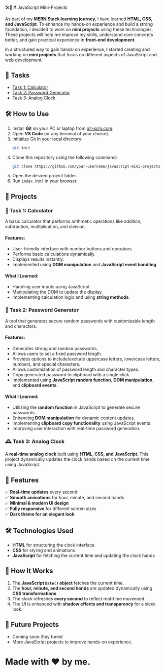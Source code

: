 🛠️🚀 # JavaScript Mini-Projects

As part of my **MERN Stack learning journey**, I have learned **HTML, CSS, and JavaScript**. To enhance my hands-on experience and build a strong foundation, I decided to work on **mini projects** using these technologies. These projects will help me improve my skills, understand core concepts better, and gain practical experience in **front-end development**.

In a structured way to gain hands-on experience, I started creating and working on **mini projects** that focus on different aspects of JavaScript and web development.

## 📌 Tasks
- [Task 1: Calculator](#task-1-calculator)
- [Task 2: Password Generator](#task-2-password-generator)
- [Task 3: Analog Clock](#task-3-analog-clock)

## 🛠️ How to Use

1. Install **Git** on your PC or laptop from [git-scm.com](https://git-scm.com/).
2. Open **VS Code** (or any terminal of your choice).
3. Initialize Git in your local directory:
   ```sh
   git init
   ```
4. Clone this repository using the following command:
   ```sh
   git clone https://github.com/your-username/javascript-mini-projects.git
   ```
5. Open the desired project folder.
6. Run `index.html` in your browser.


## 🚀 Projects

### 🔢 Task 1: Calculator
A basic calculator that performs arithmetic operations like addition, subtraction, multiplication, and division.

#### Features:
- User-friendly interface with number buttons and operators.
- Performs basic calculations dynamically.
- Displays results instantly.
- Implemented using **DOM manipulation** and **JavaScript event handling**.

#### What I Learned:
- Handling user inputs using JavaScript.
- Manipulating the DOM to update the display.
- Implementing calculation logic and using **string methods**.

### 🔑 Task 2: Password Generator
A tool that generates secure random passwords with customizable length and characters.

#### Features:
- Generates strong and random passwords.
- Allows users to set a fixed password length.
- Provides options to include/exclude uppercase letters, lowercase letters, numbers, and special characters.
- Allows customization of password length and character types.
- Copy generated password to clipboard with a single click.
- Implemented using **JavaScript random function**, **DOM manipulation**, and **clipboard events**.

#### What I Learned:
- Utilizing the **random function** in JavaScript to generate secure passwords.
- Enhancing **DOM manipulation** for dynamic content updates.
- Implementing **clipboard copy functionality** using JavaScript events.
- Improving user interaction with real-time password generation.
  
### 🕰️ Task 3: Analog Clock

A **real-time analog clock** built using **HTML, CSS, and JavaScript**. This project dynamically updates the clock hands based on the current time using JavaScript.

## 🚀 Features

✅ **Real-time updates** every second  
✅ **Smooth animations** for hour, minute, and second hands  
✅ **Minimal & modern UI design**  
✅ **Fully responsive** for different screen sizes  
✅ **Dark theme for an elegant look**  

## 🛠️ Technologies Used

- **HTML** for structuring the clock interface  
- **CSS** for styling and animations  
- **JavaScript** for fetching the current time and updating the clock hands  


## 📌 How It Works

1. The **JavaScript `Date()` object** fetches the current time.  
2. The **hour, minute, and second hands** are updated dynamically using **CSS transformations**.  
3. The clock refreshes **every second** to reflect real-time movement.  
4. The UI is enhanced with **shadow effects and transparency** for a sleek look.  

## 🔮 Future Projects
- Coming soon Stay tuned
- More JavaScript projects to improve hands-on experience.

# Made with ❤️ by me.
